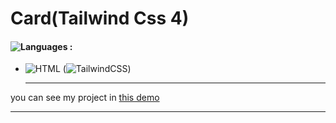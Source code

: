 # Card(Tailwind Css 4)

#### ![Languages](https://img.shields.io/github/languages/count/zeynab-jalalian/Card-Tailwind--) :

 - ![HTML](https://img.shields.io/badge/Html-orange) (![TailwindCSS](https://img.shields.io/badge/TailwindCSS-blue))

   
   ---
 you can see my project in [this demo](https://zeynab-jalalian.github.io/Card-Tailwind--/)
  ___
